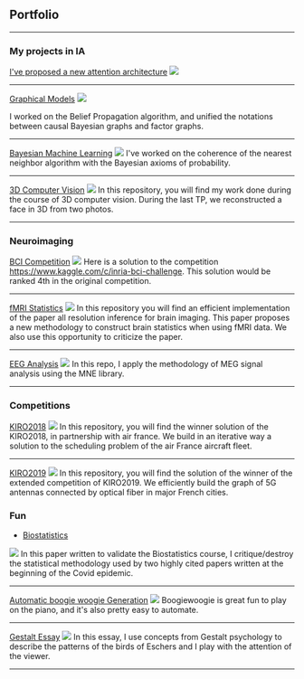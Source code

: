 ## Portfolio

---

### My projects in IA

[I've proposed a new attention architecture](https://github.com/crsegerie/modular_neural_networks)
<img src="images/projects/architecture.PNG?raw=true"/>

---
[Graphical Models](https://github.com/clement-bonnet/belief-propagation)
<img src="images/projects/Factorgraph.jpg?raw=true"/>

I worked on the Belief Propagation algorithm, and unified the notations between causal Bayesian graphs and factor graphs.

---
[Bayesian Machine Learning](https://github.com/crsegerie/bayesian_nearest_neighbors)
<img src="images/projects/bayesian_machine_learning.png?raw=true"/>
I've worked on the coherence of the nearest neighbor algorithm with the Bayesian axioms of probability.

---
[3D Computer Vision](https://github.com/crsegerie/3D-computer-vision)
<img src="images/projects/3D_reconstruction.jpg?raw=true"/>
In this repository, you will find my work done during the course of 3D computer vision. During the last TP, we reconstructed a face in 3D from two photos.

---


<!-- ### My project in Data science

- [Project 1 Title](http://example.com/)
- [Project 2 Title](http://example.com/)
- [Project 3 Title](http://example.com/)
- [Project 4 Title](http://example.com/)
- [Project 5 Title](http://example.com/)

--- -->

### Neuroimaging

[BCI Competition](https://github.com/crsegerie/bci_competition)
<img src="images/projects/BCI_Compet.jpg?raw=true"/>
Here is a solution to the competition https://www.kaggle.com/c/inria-bci-challenge. This solution would be ranked 4th in the original competition.

---

[fMRI Statistics](https://github.com/crsegerie/project_all_resolution_inference)
<img src="images/projects/all_resolution_inference.PNG?raw=true"/>
In this repository you will find an efficient implementation of the paper all resolution inference for brain imaging. This paper proposes a new methodology to construct brain statistics when using fMRI data. We also use this opportunity to criticize the paper.

---

[EEG Analysis](https://github.com/crsegerie/welcome_duty)
<img src="images/projects/source_reconstruction.PNG?raw=true"/>
In this repo, I apply the methodology of MEG signal analysis using the MNE library.

<!-- ---

[Brain Parcellation](https://drive.google.com/file/d/1-VT9Q6qrTlRcIzW2x7wWg_TaFNhuTnKn/view?usp=sharing)
<img src="images/projects/ward_parcellation.png?raw=true"/>
I worked on brain percellation using Ward's statistics.
-->
--- 


### Competitions

[KIRO2018](https://github.com/crsegerie/kiro2018)
<img src="images/projects/air_france.jpg?raw=true"/>
In this repository, you will find the winner solution of the KIRO2018, in partnership with air france. We build in an iterative way a solution to the scheduling problem of the air France aircraft fleet.

---

[KIRO2019](https://github.com/crsegerie/kiroptimiste/tree/master)
<img src="images/projects/5G.jpg?raw=true"/>
In this repository, you will find the solution of the winner of the extended competition of KIRO2019. We efficiently build the graph of 5G antennas connected by optical fiber in major French cities.


### Fun

- [Biostatistics](pdf/Biostatistics_Exam_Segerie.pdf) 
<img src="images/projects/covid.jpg?raw=true"/>
In this paper written to validate the Biostatistics course, I critique/destroy the statistical methodology used by two highly cited papers written at the beginning of the Covid epidemic.

---

[Automatic boogie woogie Generation](https://colab.research.google.com/drive/11hX10ErHX1yGKVAHHJs4iYjJkjsTXoeZ?usp=sharing)
<img src="images/projects/boogie.png?raw=true"/>
Boogiewoogie is great fun to play on the piano, and it's also pretty easy to automate.

---

[Gestalt Essay](pdf/Course2-SEGERIE-Charbel-Raphael.pdf)
<img src="images/projects/Escher.jpg?raw=true"/>
In this essay, I use concepts from Gestalt psychology to describe the patterns of the birds of Eschers and I play with the attention of the viewer.


---
